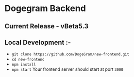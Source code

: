 # Dogegram Backend

## Current Release - vBeta5.3

## Local Development :-
- `git clone https://github.com/DogeGram/new-frontend.git`
- `cd new-frontend`
- `npm install`
- `npm start`
Your frontend server should start at port `3000`
